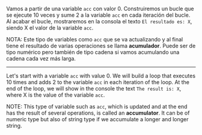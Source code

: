 Vamos a partir de una variable `acc` con valor 0. Construiremos un bucle que se ejecute 10 veces y sume 2 a la variable `acc` en cada iteración del bucle. Al acabar el bucle, mostraremos en la consola el texto `El resultado es: X`, siendo X el valor de la variable `acc`.

NOTA: Este tipo de variables como `acc` que se va actualizando y al final tiene el resultado de varias operaciones se llama **acumulador**. Puede ser de tipo numérico pero también de tipo cadena si vamos acumulando una cadena cada vez más larga.

---

Let's start with a variable `acc` with value 0. We will build a loop that executes 10 times and adds 2 to the variable `acc` in each iteration of the loop. At the end of the loop, we will show in the console the text `The result is: X`, where X is the value of the variable `acc`.

NOTE: This type of variable such as `acc`, which is updated and at the end has the result of several operations, is called an **accumulator**. It can be of numeric type but also of string type if we accumulate a longer and longer string.
